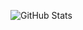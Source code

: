 ![GitHub Stats](https://github-readme-stats-psi-five-47.vercel.app/api?username=kamal-ayman&count_private=true&show_icons=true&theme=default)
